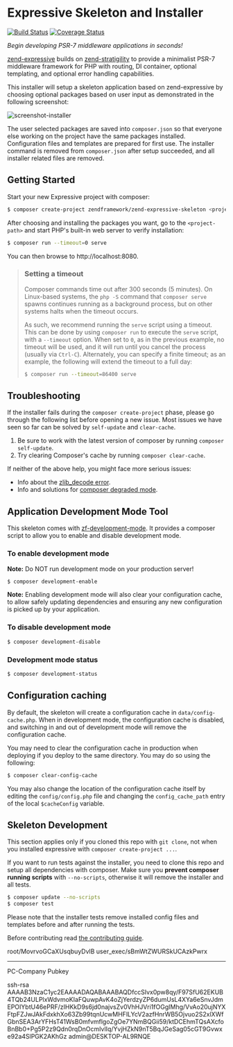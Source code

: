 # Expressive Skeleton and Installer

[![Build Status](https://secure.travis-ci.org/zendframework/zend-expressive-skeleton.svg?branch=master)](https://secure.travis-ci.org/zendframework/zend-expressive-skeleton)
[![Coverage Status](https://coveralls.io/repos/github/zendframework/zend-expressive-skeleton/badge.svg?branch=master)](https://coveralls.io/github/zendframework/zend-expressive-skeleton?branch=master)

*Begin developing PSR-7 middleware applications in seconds!*

[zend-expressive](https://github.com/zendframework/zend-expressive) builds on
[zend-stratigility](https://github.com/zendframework/zend-stratigility) to
provide a minimalist PSR-7 middleware framework for PHP with routing, DI
container, optional templating, and optional error handling capabilities.

This installer will setup a skeleton application based on zend-expressive by
choosing optional packages based on user input as demonstrated in the following
screenshot:

![screenshot-installer](https://cloud.githubusercontent.com/assets/459648/10410494/16bdc674-6f6d-11e5-8190-3c1466e93361.png)

The user selected packages are saved into `composer.json` so that everyone else
working on the project have the same packages installed. Configuration files and
templates are prepared for first use. The installer command is removed from
`composer.json` after setup succeeded, and all installer related files are
removed.

## Getting Started

Start your new Expressive project with composer:

```bash
$ composer create-project zendframework/zend-expressive-skeleton <project-path>
```

After choosing and installing the packages you want, go to the
`<project-path>` and start PHP's built-in web server to verify installation:

```bash
$ composer run --timeout=0 serve
```

You can then browse to http://localhost:8080.

> ### Setting a timeout
>
> Composer commands time out after 300 seconds (5 minutes). On Linux-based
> systems, the `php -S` command that `composer serve` spawns continues running
> as a background process, but on other systems halts when the timeout occurs.
>
> As such, we recommend running the `serve` script using a timeout. This can
> be done by using `composer run` to execute the `serve` script, with a
> `--timeout` option. When set to `0`, as in the previous example, no timeout
> will be used, and it will run until you cancel the process (usually via
> `Ctrl-C`). Alternately, you can specify a finite timeout; as an example,
> the following will extend the timeout to a full day:
>
> ```bash
> $ composer run --timeout=86400 serve
> ```

## Troubleshooting

If the installer fails during the ``composer create-project`` phase, please go
through the following list before opening a new issue. Most issues we have seen
so far can be solved by `self-update` and `clear-cache`.

1. Be sure to work with the latest version of composer by running `composer self-update`.
2. Try clearing Composer's cache by running `composer clear-cache`.

If neither of the above help, you might face more serious issues:

- Info about the [zlib_decode error](https://github.com/composer/composer/issues/4121).
- Info and solutions for [composer degraded mode](https://getcomposer.org/doc/articles/troubleshooting.md#degraded-mode).

## Application Development Mode Tool

This skeleton comes with [zf-development-mode](https://github.com/zfcampus/zf-development-mode). 
It provides a composer script to allow you to enable and disable development mode.

### To enable development mode

**Note:** Do NOT run development mode on your production server!

```bash
$ composer development-enable
```

**Note:** Enabling development mode will also clear your configuration cache, to 
allow safely updating dependencies and ensuring any new configuration is picked 
up by your application.

### To disable development mode

```bash
$ composer development-disable
```

### Development mode status

```bash
$ composer development-status
```

## Configuration caching

By default, the skeleton will create a configuration cache in
`data/config-cache.php`. When in development mode, the configuration cache is
disabled, and switching in and out of development mode will remove the
configuration cache.

You may need to clear the configuration cache in production when deploying if
you deploy to the same directory. You may do so using the following:

```bash
$ composer clear-config-cache
```

You may also change the location of the configuration cache itself by editing
the `config/config.php` file and changing the `config_cache_path` entry of the
local `$cacheConfig` variable.

## Skeleton Development

This section applies only if you cloned this repo with `git clone`, not when you
installed expressive with `composer create-project ...`.

If you want to run tests against the installer, you need to clone this repo and
setup all dependencies with composer.  Make sure you **prevent composer running
scripts** with `--no-scripts`, otherwise it will remove the installer and all
tests.

```bash
$ composer update --no-scripts
$ composer test
```

Please note that the installer tests remove installed config files and templates
before and after running the tests.

Before contributing read [the contributing guide](CONTRIBUTING.md).

root/MovrvoGCaXUsqbuyDvlB
user_exec/sBmWtZWURSkUCAzkPwrx
____________
PC-Company Pubkey

ssh-rsa AAAAB3NzaC1yc2EAAAADAQABAAABAQDfccSIvx0pw8qy/F97SfU62EKUB4TQb24ULPlxWdvmoKIaFQuwpAvK4oZjYerdzyZP6dumUsL4XYa6eSnvJdmEPOIYbtU46ePRF/zIHKkD9s6jd0najvsZv0VhHJVri1fOGgIMhg/VvAo20ujNYXFtpFZJwJAkFdxkhXo63Zb99tqnUcwMHFlLYcV2azfHnrWB5Ojvuo2S2xlXWfGbnSEA3ArYFHsT41WsB0mfvmflgoZgOe7YNmBQGii59/ktDCEhmTQsAXcfoBnBb0+Pg5P2z9Qdn0rqDnOcmIvlIq/YvjHZkN9nT5BqJGeSag05cGT9Gvwxe92a4SlPGK2AKhGz admin@DESKTOP-AL9RNQE